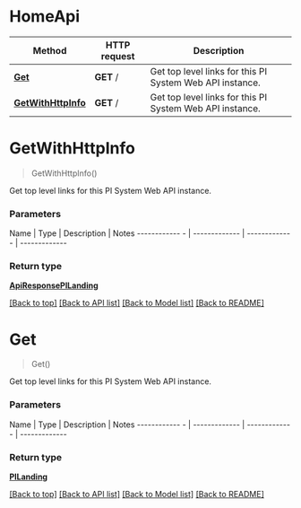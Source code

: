 # HomeApi

Method | HTTP request | Description
------------ | ------------- | -------------
[**Get**](HomeApi.md#get) | **GET** / | Get top level links for this PI System Web API instance.
[**GetWithHttpInfo**](HomeApi.md#getwithhttpinfo) | **GET** / | Get top level links for this PI System Web API instance.


# **GetWithHttpInfo**
> GetWithHttpInfo()

Get top level links for this PI System Web API instance.

### Parameters

Name | Type | Description | Notes
------------ - | ------------- | ------------- | -------------


### Return type

[**ApiResponsePILanding**](../Responses/ApiResponsePILanding.md)

[[Back to top]](#) [[Back to API list]](../../../README.md#documentation-for-api-endpoints) [[Back to Model list]](../../../README.md#documentation-for-models) [[Back to README]](../../../README.md)

# **Get**
> Get()

Get top level links for this PI System Web API instance.

### Parameters

Name | Type | Description | Notes
------------ - | ------------- | ------------- | -------------


### Return type

[**PILanding**](../Model/PILanding.md)

[[Back to top]](#) [[Back to API list]](../../../README.md#documentation-for-api-endpoints) [[Back to Model list]](../../../README.md#documentation-for-models) [[Back to README]](../../../README.md)
